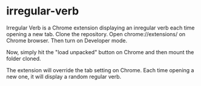 # irregular-verb
Irregular Verb is a Chrome extension displaying an inregular verb each time opening a new tab.
Clone the repository. Open chrome://extensions/ on Chrome browser. Then turn on Developer mode.

Now, simply hit the "load unpacked" button on Chrome and then mount the folder cloned. 

The extension will override the tab setting on Chrome. Each time opening a new one, it will display a random regular verb.
